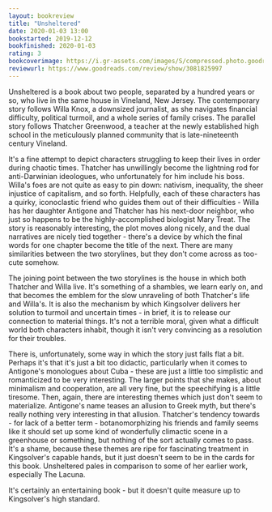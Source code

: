```yaml
---
layout: bookreview
title: "Unsheltered"
date: 2020-01-03 13:00
bookstarted: 2019-12-12
bookfinished: 2020-01-03
rating: 3
bookcoverimage: https://i.gr-assets.com/images/S/compressed.photo.goodreads.com/books/1539624556l/37959904._SX98_.jpg
reviewurl: https://www.goodreads.com/review/show/3081825997
---
```


Unsheltered is a book about two people, separated by a hundred years or so, who live in the same house in Vineland, New Jersey. The contemporary story follows Willa Knox, a downsized journalist, as she navigates financial difficulty, political turmoil, and a whole series of family crises. The parallel story follows Thatcher Greenwood, a teacher at the newly established high school in the meticulously planned community that is late-nineteenth century Vineland.



It's a fine attempt to depict characters struggling to keep their lives in order during chaotic times. Thatcher has unwillingly become the lightning rod for anti-Darwinian ideologues, who unfortunately for him include his boss. Willa's foes are not quite as easy to pin down: nativism, inequality, the sheer injustice of capitalism, and so forth. Helpfully, each of these characters has a quirky, iconoclastic friend who guides them out of their difficulties - Willa has her daughter Antigone and Thatcher has his next-door neighbor, who just so happens to be the highly-accomplished biologist Mary Treat. The story is reasonably interesting, the plot moves along nicely, and the dual narratives are nicely tied together - there's a device by which the final words for one chapter become the title of the next. There are many similarities between the two storylines, but they don't come across as too-cute somehow.



The joining point between the two storylines is the house in which both Thatcher and Willa live. It's something of a shambles, we learn early on, and that becomes the emblem for the slow unraveling of both Thatcher's life and Willa's. It is also the mechanism by which Kingsolver delivers her solution to turmoil and uncertain times - in brief, it is to release our connection to material things. It's not a terrible moral, given what a difficult world both characters inhabit, though it isn't very convincing as a resolution for their troubles.



There is, unfortunately, some way in which the story just falls flat a bit. Perhaps it's that it's just a bit too didactic, particularly when it comes to Antigone's monologues about Cuba - these are just a little too simplistic and romanticized to be very interesting. The larger points that she makes, about minimalism and cooperation, are all very fine, but the speechifying is a little tiresome. Then, again, there are interesting themes which just don't seem to materialize. Antigone's name teases an allusion to Greek myth, but there's really nothing very interesting in that allusion. Thatcher's tendency towards - for lack of a better term - botanomorphizing his friends and family seems like it should set up some kind of wonderfully climactic scene in a greenhouse or something, but nothing of the sort actually comes to pass. It's a shame, because these themes are ripe for fascinating treatment in Kingsolver's capable hands, but it just doesn't seem to be in the cards for this book. Unsheltered pales in comparison to some of her earlier work, especially The Lacuna.



It's certainly an entertaining book - but it doesn't quite measure up to Kingsolver's high standard.